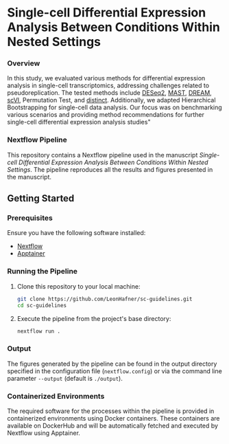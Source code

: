 # Single-cell Differential Expression Analysis Between Conditions Within Nested Settings

### Overview
In this study, we evaluated various methods for differential expression analysis in single-cell transcriptomics, addressing challenges related to pseudoreplication.
The tested methods include [DESeq2](https://genomebiology.biomedcentral.com/articles/10.1186/s13059-014-0550-8), [MAST](https://genomebiology.biomedcentral.com/articles/10.1186/s13059-015-0844-5), [DREAM](https://academic.oup.com/bioinformatics/article/37/2/192/5878955), [scVI](https://www.nature.com/articles/s41592-018-0229-2), Permutation Test, and [distinct](https://www.biorxiv.org/content/10.1101/2020.11.24.394213v1). 
Additionally, we adapted Hierarchical Bootstrapping for single-cell data analysis. 
Our focus was on benchmarking various scenarios and providing method recommendations for further single-cell differential expression analysis studies"

### Nextflow Pipeline

This repository contains a Nextflow pipeline used in the manuscript *Single-cell Differential Expression Analysis Between Conditions Within Nested Settings*. The pipeline reproduces all the results and figures presented in the manuscript.

## Getting Started

### Prerequisites

Ensure you have the following software installed:
- [Nextflow](https://www.nextflow.io/)
- [Apptainer](https://apptainer.org/)

### Running the Pipeline

1. Clone this repository to your local machine:
    ```sh
    git clone https://github.com/LeonHafner/sc-guidelines.git
    cd sc-guidelines
    ```

2. Execute the pipeline from the project's base directory:
    ```sh
    nextflow run .
    ```

### Output

The figures generated by the pipeline can be found in the output directory specified in the configuration file (`nextflow.config`) or via the command line parameter `--output` (default is `./output`).
### Containerized Environments

The required software for the processes within the pipeline is provided in containerized environments using Docker containers. These containers are available on DockerHub and will be automatically fetched and executed by Nextflow using Apptainer.
